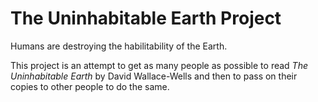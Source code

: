 # The Uninhabitable Earth Project

Humans are destroying the habilitability of the Earth.

This project is an attempt to get as many people as possible to read *The Uninhabitable Earth* by David Wallace-Wells and then to pass on their copies to other people to do the same.

